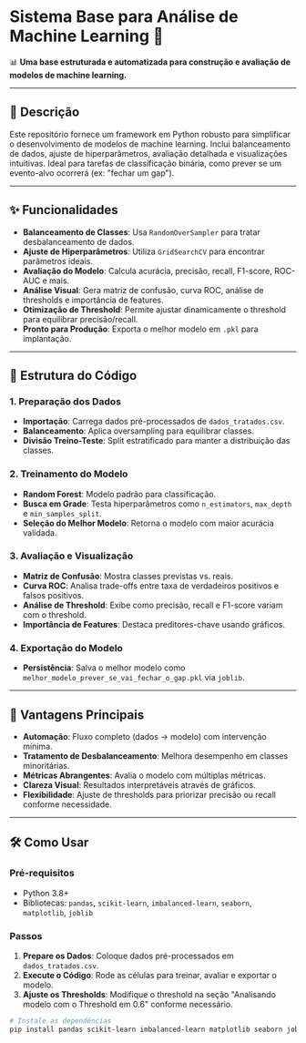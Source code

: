 # Sistema Base para Análise de Machine Learning 🚀

📊 **Uma base estruturada e automatizada para construção e avaliação de modelos de machine learning.**

---

## 📝 Descrição  
Este repositório fornece um framework em Python robusto para simplificar o desenvolvimento de modelos de machine learning. Inclui balanceamento de dados, ajuste de hiperparâmetros, avaliação detalhada e visualizações intuitivas. Ideal para tarefas de classificação binária, como prever se um evento-alvo ocorrerá (ex: "fechar um gap").

---

## ✨ Funcionalidades  
- **Balanceamento de Classes**: Usa `RandomOverSampler` para tratar desbalanceamento de dados.  
- **Ajuste de Hiperparâmetros**: Utiliza `GridSearchCV` para encontrar parâmetros ideais.  
- **Avaliação do Modelo**: Calcula acurácia, precisão, recall, F1-score, ROC-AUC e mais.  
- **Análise Visual**: Gera matriz de confusão, curva ROC, análise de thresholds e importância de features.  
- **Otimização de Threshold**: Permite ajustar dinamicamente o threshold para equilibrar precisão/recall.  
- **Pronto para Produção**: Exporta o melhor modelo em `.pkl` para implantação.

---

## 🧩 Estrutura do Código  

### 1. Preparação dos Dados  
- **Importação**: Carrega dados pré-processados de `dados_tratados.csv`.  
- **Balanceamento**: Aplica oversampling para equilibrar classes.  
- **Divisão Treino-Teste**: Split estratificado para manter a distribuição das classes.

### 2. Treinamento do Modelo  
- **Random Forest**: Modelo padrão para classificação.  
- **Busca em Grade**: Testa hiperparâmetros como `n_estimators`, `max_depth` e `min_samples_split`.  
- **Seleção do Melhor Modelo**: Retorna o modelo com maior acurácia validada.

### 3. Avaliação e Visualização  
- **Matriz de Confusão**: Mostra classes previstas vs. reais.  
- **Curva ROC**: Analisa trade-offs entre taxa de verdadeiros positivos e falsos positivos.  
- **Análise de Threshold**: Exibe como precisão, recall e F1-score variam com o threshold.  
- **Importância de Features**: Destaca preditores-chave usando gráficos.

### 4. Exportação do Modelo  
- **Persistência**: Salva o melhor modelo como `melhor_modelo_prever_se_vai_fechar_o_gap.pkl` via `joblib`.

---

## 🎯 Vantagens Principais  
- **Automação**: Fluxo completo (dados → modelo) com intervenção mínima.  
- **Tratamento de Desbalanceamento**: Melhora desempenho em classes minoritárias.  
- **Métricas Abrangentes**: Avalia o modelo com múltiplas métricas.  
- **Clareza Visual**: Resultados interpretáveis através de gráficos.  
- **Flexibilidade**: Ajuste de thresholds para priorizar precisão ou recall conforme necessidade.

---

## 🛠️ Como Usar  

### Pré-requisitos  
- Python 3.8+  
- Bibliotecas: `pandas`, `scikit-learn`, `imbalanced-learn`, `seaborn`, `matplotlib`, `joblib`  

### Passos  
1. **Prepare os Dados**: Coloque dados pré-processados em `dados_tratados.csv`.  
2. **Execute o Código**: Rode as células para treinar, avaliar e exportar o modelo.  
3. **Ajuste os Thresholds**: Modifique o threshold na seção "Analisando modelo com o Threshold em 0.6" conforme necessário.  

```bash
# Instale as dependências
pip install pandas scikit-learn imbalanced-learn matplotlib seaborn joblib
